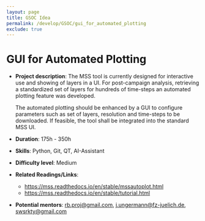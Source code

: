 ```yaml
---
layout: page
title: GSOC Idea
permalink: /develop/GSOC/gui_for_automated_plotting
exclude: true
---
```


# GUI for Automated Plotting

-   **Project description**:
    The MSS tool is currently designed for interactive use and showing of layers in a UI. 
    For post-campaign analysis, retrieving a standardized set of layers for hundreds of time-steps 
    an automated plotting feature was developed.

    The automated plotting should be enhanced by a GUI to configure parameters such as set of layers,
    resolution and time-steps to be downloaded. If feasible, the tool shall be integrated into 
    the standard MSS UI.
    
-   **Duration**: 175h - 350h
  
-   **Skills**: Python, Git, QT, AI-Assistant

-   **Difficulty level**: Medium

-   **Related Readings/Links**:
    - https://mss.readthedocs.io/en/stable/mssautoplot.html
    - https://mss.readthedocs.io/en/stable/tutorial.html

-   **Potential mentors**:
    rb.proj@gmail.com, j.ungermann@fz-juelich.de, swsrkty@gmail.com 
